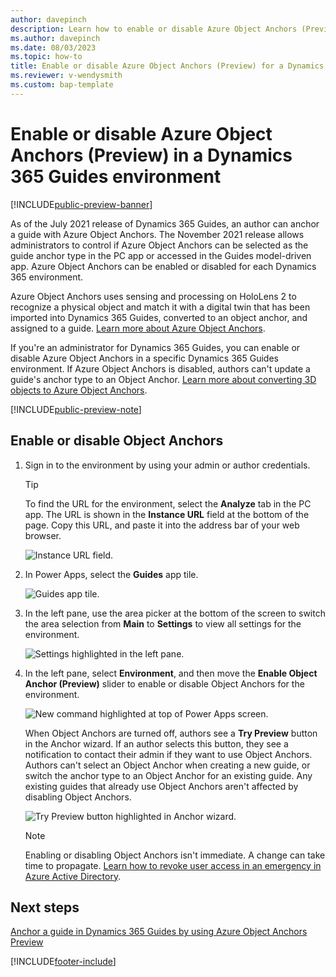 ```yaml
---
author: davepinch
description: Learn how to enable or disable Azure Object Anchors (Preview) in a Dynamics 365 Guides environment 
ms.author: davepinch
ms.date: 08/03/2023
ms.topic: how-to
title: Enable or disable Azure Object Anchors (Preview) for a Dynamics 365 Guides environment
ms.reviewer: v-wendysmith
ms.custom: bap-template
---
```


# Enable or disable Azure Object Anchors (Preview) in a Dynamics 365 Guides environment

[!INCLUDE[public-preview-banner](../includes/public-preview-banner.md)]

As of the July 2021 release of Dynamics 365 Guides, an author can anchor a guide with Azure Object Anchors. The November 2021 release allows administrators to control if Azure Object Anchors can be selected as the guide anchor type in the PC app or accessed in the Guides model-driven app.  Azure Object Anchors can be enabled or disabled for each Dynamics 365 environment.

Azure Object Anchors uses sensing and processing on HoloLens 2 to recognize a physical object and match it with a digital twin that has been imported into Dynamics 365 Guides, converted to an object anchor, and assigned to a guide. [Learn more about Azure Object Anchors](/dynamics365/mixed-reality/guides/pc-app-anchor-azure-object).

If you're an administrator for Dynamics 365 Guides, you can enable or disable Azure Object Anchors in a specific Dynamics 365 Guides environment. If Azure Object Anchors is disabled, authors can't update a guide's anchor type to an Object Anchor. [Learn more about converting 3D objects to Azure Object Anchors](/dynamics365/mixed-reality/guides/pc-app-anchor-azure-object#convert-the-file-in-the-guides-model-driven-app).

[!INCLUDE[public-preview-note](../includes/public-preview-note.md)]

## Enable or disable Object Anchors

1. Sign in to the environment by using your admin or author credentials.

    > [!TIP]
    > To find the URL for the environment, select the **Analyze** tab in the PC app. The URL is shown in the **Instance URL** field at the bottom of the page. Copy this URL, and paste it into the address bar of your web browser.
    >
    > ![Instance URL field.](media/instance-url.PNG "Instance URL field")

1. In Power Apps, select the **Guides** app tile.

    ![Guides app tile.](media/guides-app-tile.PNG "Guides app tile")

1. In the left pane, use the area picker at the bottom of the screen to switch the area selection from **Main** to **Settings** to view all settings for the environment.

    ![Settings highlighted in the left pane.](media/Admin-EnableCalling01__Background-GuidesMDA-AreaPicker-Settings.png "Settings highlighted in left pane")

1. In the left pane, select **Environment**, and then move the **Enable Object Anchor (Preview)** slider to enable or disable Object Anchors for the environment.

    ![New command highlighted at top of Power Apps screen.](media/Admin-EnableCalling02__Background-GuidesMDA-AreaSettings-Environment.png "New command highlighted at top of Power Apps screen")

    When Object Anchors are turned off, authors see a **Try Preview** button in the Anchor wizard. If an author selects this button, they see a notification to contact their admin if they want to use Object Anchors. Authors can't select an Object Anchor when creating a new guide, or switch the anchor type to an Object Anchor for an existing guide. Any existing guides that already use Object Anchors aren't affected by disabling Object Anchors.

    ![Try Preview button highlighted in Anchor wizard.](media/anchor-wizard-try-preview.jpg "Try Preview button highlighted in Anchor wizard")

    > [!NOTE]
    > Enabling or disabling Object Anchors isn't immediate. A change can take time to propagate. [Learn how to revoke user access in an emergency in Azure Active Directory](/azure/active-directory/enterprise-users/users-revoke-access).

## Next steps

[Anchor a guide in Dynamics 365 Guides by using Azure Object Anchors Preview](pc-app-anchor-azure-object.md)

[!INCLUDE[footer-include](../includes/footer-banner.md)]
